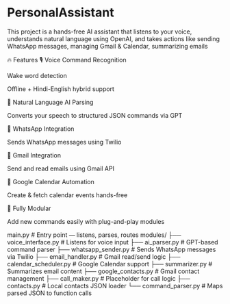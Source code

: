 # PersonalAssistant
This project is a hands-free AI assistant that listens to your voice, understands natural language using OpenAI, and takes actions like sending WhatsApp messages, managing Gmail &amp; Calendar, summarizing emails

🔥 Features
🎙️ Voice Command Recognition

Wake word detection

Offline + Hindi-English hybrid support

🤖 Natural Language AI Parsing

Converts your speech to structured JSON commands via GPT

📲 WhatsApp Integration

Sends WhatsApp messages using Twilio

📧 Gmail Integration

Send and read emails using Gmail API

📆 Google Calendar Automation

Create & fetch calendar events hands-free

🔁 Fully Modular

Add new commands easily with plug-and-play modules



main.py                           # Entry point — listens, parses, routes
modules/
  ├── voice_interface.py          # Listens for voice input
  ├── ai_parser.py                # GPT-based command parser
  ├── whatsapp_sender.py          # Sends WhatsApp messages via Twilio
  ├── email_handler.py            # Gmail read/send logic
  ├── calendar_scheduler.py       # Google Calendar support
  ├── summarizer.py               # Summarizes email content
  ├── google_contacts.py          # Gmail contact management
  ├── call_maker.py               # Placeholder for call logic
  ├── contacts.py                 # Local contacts JSON loader
  └── command_parser.py           # Maps parsed JSON to function calls
